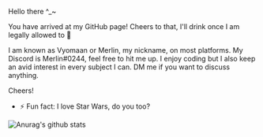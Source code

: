 Hello there ^_~

You have arrived at my GitHub page! Cheers to that, I'll drink once I am legally allowed to 🍻

I am known as Vyomaan or Merlin, my nickname, on most platforms. My Discord is Merlin#0244, feel free to hit me up.
I enjoy coding but I also keep an avid interest in every subject I can. DM me if you want to discuss anything.

Cheers!

- ⚡ Fun fact: I love Star Wars, do you too?

![Anurag's github stats](https://github-readme-stats.vercel.app/api?username=Vyomaan&theme=dark&show_icons=true)
